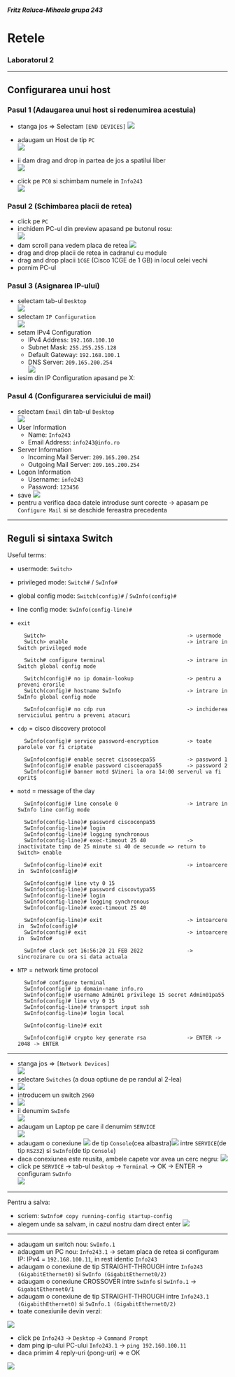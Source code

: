 #####  Fritz Raluca-Mihaela grupa 243
# Retele
### Laboratorul 2 

---

##  Configurarea unui host

### Pasul 1 (Adaugarea unui host si redenumirea acestuia)

- stanga jos => Selectam `[END DEVICES]` 
![](https://gcdnb.pbrd.co/images/qKgkFY9Wxkyt.png?o=1)  

- adaugam un Host de tip `PC`  
![](https://gcdnb.pbrd.co/images/T6IzG1jXuYFs.png?o=1)  

- ii dam drag and drop in partea de jos a spatilui liber  
![](https://gcdnb.pbrd.co/images/Xbnb7d4vFvyw.png?o=1)

- click pe `PC0` si schimbam numele in `Info243`  
![](https://gcdnb.pbrd.co/images/yi1ZUBGD7amv.png?o=1)

### Pasul 2 (Schimbarea placii de retea)

- click pe `PC`  
- inchidem PC-ul din preview apasand pe butonul rosu:  
![](https://gcdnb.pbrd.co/images/KQeSBq3L2SN9.png?o=1)  
- dam scroll pana vedem placa de retea 
![](https://gcdnb.pbrd.co/images/IuPQXTyQBSeb.png?o=1)
- drag and drop placii de retea in cadranul cu module
- drag and drop placii `1CGE` (Cisco 1CGE de 1 GB) in locul celei vechi
- pornim PC-ul 

### Pasul 3 (Asignarea IP-ului)

- selectam tab-ul `Desktop`  
![](https://gcdnb.pbrd.co/images/k4EdHE4UJlSv.png?o=1)
- selectam `IP Configuration`  
![](https://gcdnb.pbrd.co/images/7sz0tqnYUiVP.png?o=1)
- setam IPv4 Configuration
  - IPv4 Address: `192.168.100.10`
  - Subnet Mask: `255.255.255.128`
  - Default Gateway: `192.168.100.1`
  - DNS Server: `209.165.200.254`  
![](https://gcdnb.pbrd.co/images/yXCQNeMpVzkQ.png?o=1)
- iesim din IP Configuration apasand pe X: 
### Pasul 4 (Configurarea serviciului de mail)

- selectam `Email` din tab-ul `Desktop`  
![](https://gcdnb.pbrd.co/images/D7nLBEZNV1hl.png?o=1)
- User Information
  - Name: `Info243`
  - Email Address: `info243@info.ro`
- Server Information
  - Incoming Mail Server: `209.165.200.254`
  - Outgoing Mail Server: `209.165.200.254`
- Logon Information
  - Username: `info243`
  - Password: `123456`
- save 
![](https://gcdnb.pbrd.co/images/rCMsWn27w1iJ.png?o=1)
- pentru a verifica daca datele introduse sunt corecte -> apasam pe `Configure Mail` si se deschide fereastra precedenta

---

## Reguli si sintaxa Switch 

Useful terms:
- usermode: `Switch> `
- privileged mode: `Switch#` / `SwInfo# `
- global config mode: `Switch(config)#` / `SwInfo(config)#`
- line config mode: `SwInfo(config-line)#`
- `exit`


        Switch>                                             -> usermode
        Switch> enable                                      -> intrare in Switch privileged mode

        Switch# configure terminal                          -> intrare in Switch global config mode

        Switch(config)# no ip domain-lookup                 -> pentru a preveni erorile
        Switch(config)# hostname SwInfo                     -> intrare in SwInfo global config mode 

        SwInfo(config)# no cdp run                          -> inchiderea serviciului pentru a preveni atacuri
        
- `cdp` = cisco discovery protocol  
    
        SwInfo(config)# service password-encryption         -> toate parolele vor fi criptate

        SwInfo(config)# enable secret ciscosecpa55          -> password 1      
        SwInfo(config)# enable password ciscoenapa55        -> password 2
        SwInfo(config)# banner motd $Vineri la ora 14:00 serverul va fi oprit$

- `motd` = message of the day

        SwInfo(config)# line console 0                      -> intrare in SwInfo line config mode

        SwInfo(config-line)# password ciscoconpa55
        SwInfo(config-line)# login
        SwInfo(config-line)# logging synchronous
        SwInfo(config-line)# exec-timeout 25 40             -> inactivitate timp de 25 minute si 40 de secunde => return to Switch> enable
        
        SwInfo(config-line)# exit                           -> intoarcere in  SwInfo(config)#

        SwInfo(config)# line vty 0 15
        SwInfo(config-line)# password ciscovtypa55
        SwInfo(config-line)# login
        SwInfo(config-line)# logging synchronous
        SwInfo(config-line)# exec-timeout 25 40 
        
        SwInfo(config-line)# exit                           -> intoarcere in  SwInfo(config)#
        SwInfo(config)# exit                                -> intoarcere in  SwInfo#
        
        SwInfo# clock set 16:56:20 21 FEB 2022              -> sincrozinare cu ora si data actuala

- `NTP` = network time protocol
  
        SwInfo# configure terminal
        SwInfo(config)# ip domain-name info.ro
        SwInfo(config)# username Admin01 privilege 15 secret Admin01pa55
        SwInfo(config)# line vty 0 15
        SwInfo(config-line)# transport input ssh
        SwInfo(config-line)# login local

        SwInfo(config-line)# exit

        SwInfo(config)# crypto key generate rsa             -> ENTER -> 2048 -> ENTER

---

- stanga jos => `[Network Devices]`  
  ![](https://gcdnb.pbrd.co/images/XoKUOpJdVdAL.png?o=1)
- selectare `Switches` (a doua optiune de pe randul al 2-lea)  
- ![](https://gcdnb.pbrd.co/images/2VmPscVEO1lr.png?o=1)
- introducem un switch `2960`  
- ![](https://gcdnb.pbrd.co/images/56hSnNY6KEwE.png?o=1)
- il denumim `SwInfo`  
![](https://gcdnb.pbrd.co/images/xx9faCEK7JO4.png?o=1)
- adaugam un Laptop pe care il denumim `SERVICE`   
![](https://gcdnb.pbrd.co/images/lGPeVsDaY7X1.png?o=1)
- adaugam o conexiune ![](https://gcdnb.pbrd.co/images/vuPBJaxe77gJ.png?o=1) de tip `Console`(cea albastra)![](https://gcdnb.pbrd.co/images/eQXXjidJfYfU.png?o=1) intre `SERVICE`(de tip `RS232`) si `SwInfo`(de tip `Console`)  
- daca conexiunea este reusita, ambele capete vor avea un cerc negru: 
 ![](https://gcdnb.pbrd.co/images/GEpDIj3Jp9k7.png?o=1)
- click pe `SERVICE` -> tab-ul `Desktop` -> `Terminal` -> OK -> ENTER -> configuram `SwInfo`  
![](https://gcdnb.pbrd.co/images/V8vYaLzwI0sv.png?o=1)

---

Pentru a salva:

- scriem:
    `SwInfo# copy running-config startup-config `
- alegem unde sa salvam, in cazul nostru dam direct enter
  ![](https://gcdnb.pbrd.co/images/uCnZhx0WFHGQ.png?o=1)

---

- adaugam un switch nou: `SwInfo.1`
- adaugam un PC nou: `Info243.1` -> setam placa de retea si configuram IP: IPv4 = `192.168.100.11`, in rest identic `Info243`
- adaugam o conexiune de tip STRAIGHT-THROUGH intre `Info243 (GigabitEthernet0)` si `SwInfo (GigabitEthernet0/2)`
- adaugam o conexiune CROSSOVER intre `SwInfo` si `SwInfo.1` -> `GigabitEthernet0/1`
- adaugam o conexiune de tip STRAIGHT-THROUGH intre `Info243.1 (GigabithEthernet0)` si `SwInfo.1 (GigabitEthernet0/2)`
- toate conexiunile devin verzi:

![](https://gcdnb.pbrd.co/images/9S2ftXe9aYvn.png?o=1)

- click pe `Info243` -> `Desktop` -> `Command Prompt`
- dam ping ip-ului PC-ului `Info243.1` -> `ping 192.160.100.11` 
- daca primim 4 reply-uri (pong-uri) => e OK

![](https://gcdnb.pbrd.co/images/MBNVq40efpHw.png?o=1)